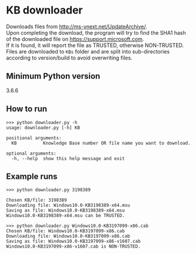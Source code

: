 # KB downloader
Downloads files from http://ms-vnext.net/UpdateArchive/.  
Upon completing the download, the program will try to find the SHA1 hash of the downloaded file on https://support.microsoft.com.  
If it is found, it will report the file as TRUSTED, otherwise NON-TRUSTED.  
Files are downloaded to `KBs` folder and are split into sub-directories according to version/build to avoid overwriting files.

## Minimum Python version
3.6.6

## How to run
```
>>> python downloader.py -h
usage: downloader.py [-h] KB

positional arguments:
  KB          Knowledge Base number OR file name you want to download.

optional arguments:
  -h, --help  show this help message and exit
```

## Example runs

```
>>> python downloader.py 3198389

Chosen KB/file: 3198389
Downloading file: Windows10.0-KB3198389-x64.msu
Saving as file: Windows10.0-KB3198389-x64.msu
Windows10.0-KB3198389-x64.msu can be TRUSTED.
```

```
>>> python downloader.py Windows10.0-KB3197099-x86.cab
Chosen KB/file: Windows10.0-KB3197099-x86.cab
Downloading file: Windows10.0-KB3197099-x86.cab
Saving as file: Windows10.0-KB3197099-x86-v1607.cab
Windows10.0-KB3197099-x86-v1607.cab is NON-TRUSTED.
```

